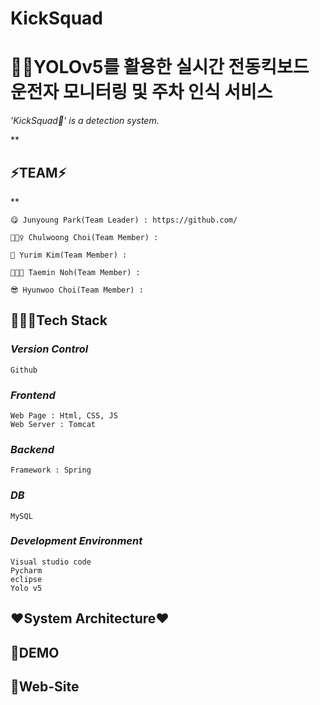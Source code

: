 # KickSquad

# 🚴🏻‍YOLOv5를 활용한 실시간 전동킥보드 운전자 모니터링 및 주차 인식 서비스


*'KickSquad🚴' is a  detection system.*

 **

 
 ## ⚡TEAM⚡
  
  **
  
 
    😋 Junyoung Park(Team Leader) : https://github.com/
    
    🕵🏼‍♀️ Chulwoong Choi(Team Member) : 
    
    🙈 Yurim Kim(Team Member) : 
  
    👩🏻‍🚀 Taemin Noh(Team Member) : 
    
    😎 Hyunwoo Choi(Team Member) : 
    
    
    


## 🏊🏼‍♂️Tech Stack
### *Version Control*
    Github

### *Frontend*
    Web Page : Html, CSS, JS
    Web Server : Tomcat

### *Backend*
    Framework : Spring

### *DB*
    MySQL
 
### *Development Environment*
    Visual studio code
    Pycharm
    eclipse
    Yolo v5
    
    



## ❤System Architecture❤


## 🛴DEMO


## 📌Web-Site
